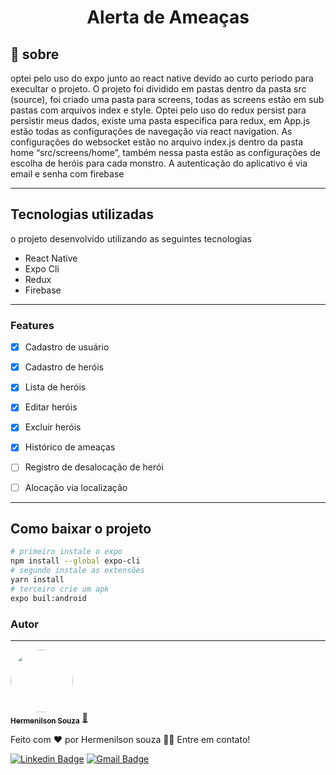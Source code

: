 <H1 align='center'>Alerta de Ameaças</H1>

## 📖 sobre

optei pelo uso do expo junto ao react native devido ao curto periodo para execultar o projeto. O projeto foi dividido em pastas dentro da pasta src (source), foi criado uma pasta para screens, todas as screens estão em sub pastas com arquivos index e style. Optei pelo uso do redux persist para persistir meus dados, existe uma pasta específica para redux, em App.js estão todas as configurações de navegação via react navigation.
As configurações do websocket estão no arquivo index.js dentro da pasta home “src/screens/home”, também nessa pasta estão as configurações de escolha de heróis para cada monstro. A autenticação do aplicativo é via email e senha com firebase


___

## Tecnologias utilizadas

o projeto desenvolvido utilizando as seguintes tecnologias
- React Native
- Expo Cli
- Redux
- Firebase
___

### Features

- [x] Cadastro de usuário
- [x] Cadastro de heróis
- [x] Lista de heróis
- [x] Editar heróis
- [x] Excluir heróis
- [x] Histórico de ameaças
- [ ] Registro de desalocação de herói
- [ ] Alocação via localização


___

## Como baixar o projeto
 


```bash 
# primeiro instale o expo
npm install --global expo-cli
# segundo instale as extensões
yarn install 
# terceiro crie um apk
expo buil:android
```
### Autor
---

<a href="https://github.com/Hermenilsonsouza">
 <img style="border-radius: 50%;" src="https://avatars.githubusercontent.com/u/58486964?s=400&u=0751998a04b62281f2d53261099d69c5d2a96941&v=4" width="100px;" alt=""/>
 <br />
 <sub><b>Hermenilson Souza</b></sub></a> <a href="https://blog.rocketseat.com.br/author/thiago//" title="Rocketseat">🚀</a>


Feito com ❤️ por Hermenilson souza 👋🏽 Entre em contato!

[![Linkedin Badge](https://img.shields.io/badge/-Hermenilson-blue?style=flat-square&logo=Linkedin&logoColor=white&link=https://www.linkedin.com/in/tgmarinho/)](https://www.linkedin.com/in/hermenilson-souza-180419124/) 
[![Gmail Badge](https://img.shields.io/badge/-hermenilson.souza@gmail.com-c14438?style=flat-square&logo=Gmail&logoColor=white&link=mailto:tgmarinho@gmail.com)](hermenilson.souza@gmail.com)